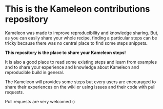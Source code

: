 # This is the Kameleon contributions repository

Kameleon was made to improve reproducibility and knowledge sharing. But, as
you can easily share your whole recipe, finding a particular steps can be
tricky because there was no central place to find some steps snippets.

**This repository is the place to share your Kameleon steps!**

It is also a good place to read some existing steps and learn from
examples and to share your experience and knowledge about Kameleon and
reproducible build in general.

The Kameleon will provides some steps but every users are encouraged to
share their experiences on the wiki or using issues and their code with
pull requests.

Pull requests are very welcomed :)
